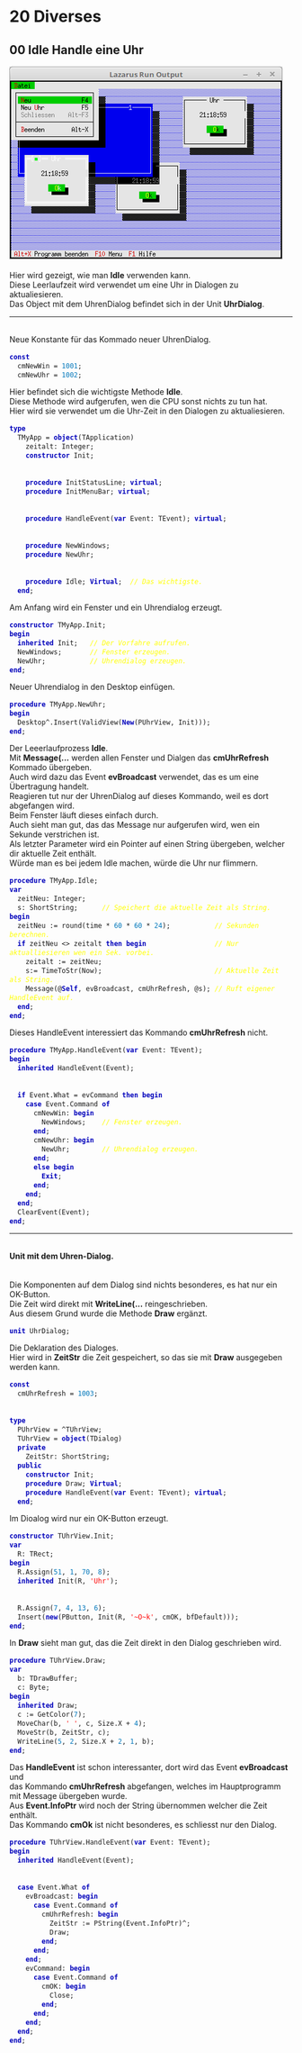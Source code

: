 <html>
    <b><h1>20 Diverses</h1></b>
    <b><h2>00 Idle Handle eine Uhr</h2></b>
<img src="image.png" alt="Selfhtml"><br><br>
Hier wird gezeigt, wie man <b>Idle</b> verwenden kann.<br>
Diese Leerlaufzeit wird verwendet um eine Uhr in Dialogen zu aktualiesieren.<br>
Das Object mit dem UhrenDialog befindet sich in der Unit <b>UhrDialog</b>.<br>
<hr><br>
Neue Konstante für das Kommado neuer UhrenDialog.<br>
<pre><code><b><font color="0000BB">const</font></b>
  cmNewWin = <font color="#0077BB">1001</font>;
  cmNewUhr = <font color="#0077BB">1002</font>;</code></pre>
Hier befindet sich die wichtigste Methode <b>Idle</b>.<br>
Diese Methode wird aufgerufen, wen die CPU sonst nichts zu tun hat.<br>
Hier wird sie verwendet um die Uhr-Zeit in den Dialogen zu aktualiesieren.<br>
<pre><code><b><font color="0000BB">type</font></b>
  TMyApp = <b><font color="0000BB">object</font></b>(TApplication)
    zeitalt: Integer;
    <b><font color="0000BB">constructor</font></b> Init;
<br>
    <b><font color="0000BB">procedure</font></b> InitStatusLine; <b><font color="0000BB">virtual</font></b>;
    <b><font color="0000BB">procedure</font></b> InitMenuBar; <b><font color="0000BB">virtual</font></b>;
<br>
    <b><font color="0000BB">procedure</font></b> HandleEvent(<b><font color="0000BB">var</font></b> Event: TEvent); <b><font color="0000BB">virtual</font></b>;
<br>
    <b><font color="0000BB">procedure</font></b> NewWindows;
    <b><font color="0000BB">procedure</font></b> NewUhr;
<br>
    <b><font color="0000BB">procedure</font></b> Idle; <b><font color="0000BB">Virtual</font></b>;  <i><font color="#FFFF00">// Das wichtigste.</font></i>
  <b><font color="0000BB">end</font></b>;</code></pre>
Am Anfang wird ein Fenster und ein Uhrendialog erzeugt.<br>
<pre><code><b><font color="0000BB">constructor</font></b> TMyApp.Init;
<b><font color="0000BB">begin</font></b>
  <b><font color="0000BB">inherited</font></b> Init;   <i><font color="#FFFF00">// Der Vorfahre aufrufen.</font></i>
  NewWindows;       <i><font color="#FFFF00">// Fenster erzeugen.</font></i>
  NewUhr;           <i><font color="#FFFF00">// Uhrendialog erzeugen.</font></i>
<b><font color="0000BB">end</font></b>;</code></pre>
Neuer Uhrendialog in den Desktop einfügen.<br>
<pre><code><b><font color="0000BB">procedure</font></b> TMyApp.NewUhr;
<b><font color="0000BB">begin</font></b>
  Desktop^.Insert(ValidView(<b><font color="0000BB">New</font></b>(PUhrView, Init)));
<b><font color="0000BB">end</font></b>;</code></pre>
Der Leeerlaufprozess <b>Idle</b>.<br>
Mit <b>Message(...</b> werden allen Fenster und Dialgen das <b>cmUhrRefresh</b> Kommado übergeben.<br>
Auch wird dazu das Event <b>evBroadcast</b> verwendet, das es um eine Übertragung handelt.<br>
Reagieren tut nur der UhrenDialog auf dieses Kommando, weil es dort abgefangen wird.<br>
Beim Fenster läuft dieses einfach durch.<br>
Auch sieht man gut, das das Message nur aufgerufen wird, wen ein Sekunde verstrichen ist.<br>
Als letzter Parameter wird ein Pointer auf einen String übergeben, welcher dir aktuelle Zeit enthält.<br>
Würde man es bei jedem Idle machen, würde die Uhr nur flimmern.<br>
<pre><code><b><font color="0000BB">procedure</font></b> TMyApp.Idle;
<b><font color="0000BB">var</font></b>
  zeitNeu: Integer;
  s: ShortString;      <i><font color="#FFFF00">// Speichert die aktuelle Zeit als String.</font></i>
<b><font color="0000BB">begin</font></b>
  zeitNeu := round(time * <font color="#0077BB">60</font> * <font color="#0077BB">60</font> * <font color="#0077BB">24</font>);           <i><font color="#FFFF00">// Sekunden berechnen.</font></i>
  <b><font color="0000BB">if</font></b> zeitNeu <> zeitalt <b><font color="0000BB">then</font></b> <b><font color="0000BB">begin</font></b>                 <i><font color="#FFFF00">// Nur aktualliesieren wen ein Sek. vorbei.</font></i>
    zeitalt := zeitNeu;
    s:= TimeToStr(Now);                            <i><font color="#FFFF00">// Aktuelle Zeit als String.</font></i>
    Message(@<b><font color="0000BB">Self</font></b>, evBroadcast, cmUhrRefresh, @s); <i><font color="#FFFF00">// Ruft eigener HandleEvent auf.</font></i>
  <b><font color="0000BB">end</font></b>;
<b><font color="0000BB">end</font></b>;</code></pre>
Dieses HandleEvent interessiert das Kommando <b>cmUhrRefresh</b> nicht.<br>
<pre><code><b><font color="0000BB">procedure</font></b> TMyApp.HandleEvent(<b><font color="0000BB">var</font></b> Event: TEvent);
<b><font color="0000BB">begin</font></b>
  <b><font color="0000BB">inherited</font></b> HandleEvent(Event);
<br>
  <b><font color="0000BB">if</font></b> Event.What = evCommand <b><font color="0000BB">then</font></b> <b><font color="0000BB">begin</font></b>
    <b><font color="0000BB">case</font></b> Event.Command <b><font color="0000BB">of</font></b>
      cmNewWin: <b><font color="0000BB">begin</font></b>
        NewWindows;    <i><font color="#FFFF00">// Fenster erzeugen.</font></i>
      <b><font color="0000BB">end</font></b>;
      cmNewUhr: <b><font color="0000BB">begin</font></b>
        NewUhr;        <i><font color="#FFFF00">// Uhrendialog erzeugen.</font></i>
      <b><font color="0000BB">end</font></b>;
      <b><font color="0000BB">else</font></b> <b><font color="0000BB">begin</font></b>
        <b><font color="0000BB">Exit</font></b>;
      <b><font color="0000BB">end</font></b>;
    <b><font color="0000BB">end</font></b>;
  <b><font color="0000BB">end</font></b>;
  ClearEvent(Event);
<b><font color="0000BB">end</font></b>;</code></pre>
<hr><br>
<b>Unit mit dem Uhren-Dialog.</b><br>
<br><br>
Die Komponenten auf dem Dialog sind nichts besonderes, es hat nur ein OK-Button.<br>
Die Zeit wird direkt mit <b>WriteLine(...</b> reingeschrieben.<br>
Aus diesem Grund wurde die Methode <b>Draw</b> ergänzt.<br>
<pre><code><b><font color="0000BB">unit</font></b> UhrDialog;
</code></pre>
Die Deklaration des Dialoges.<br>
Hier wird in <b>ZeitStr</b> die Zeit gespeichert, so das sie mit <b>Draw</b> ausgegeben werden kann.<br>
<pre><code><b><font color="0000BB">const</font></b>
  cmUhrRefresh = <font color="#0077BB">1003</font>;
<br>
<b><font color="0000BB">type</font></b>
  PUhrView = ^TUhrView;
  TUhrView = <b><font color="0000BB">object</font></b>(TDialog)
  <b><font color="0000BB">private</font></b>
    ZeitStr: ShortString;
  <b><font color="0000BB">public</font></b>
    <b><font color="0000BB">constructor</font></b> Init;
    <b><font color="0000BB">procedure</font></b> Draw; <b><font color="0000BB">Virtual</font></b>;
    <b><font color="0000BB">procedure</font></b> HandleEvent(<b><font color="0000BB">var</font></b> Event: TEvent); <b><font color="0000BB">virtual</font></b>;
  <b><font color="0000BB">end</font></b>;
</code></pre>
Im Dioalog wird nur ein OK-Button erzeugt.<br>
<pre><code><b><font color="0000BB">constructor</font></b> TUhrView.Init;
<b><font color="0000BB">var</font></b>
  R: TRect;
<b><font color="0000BB">begin</font></b>
  R.Assign(<font color="#0077BB">51</font>, <font color="#0077BB">1</font>, <font color="#0077BB">70</font>, <font color="#0077BB">8</font>);
  <b><font color="0000BB">inherited</font></b> Init(R, <font color="#FF0000">'Uhr'</font>);
<br>
  R.Assign(<font color="#0077BB">7</font>, <font color="#0077BB">4</font>, <font color="#0077BB">13</font>, <font color="#0077BB">6</font>);
  Insert(<b><font color="0000BB">new</font></b>(PButton, Init(R, <font color="#FF0000">'~O~k'</font>, cmOK, bfDefault)));
<b><font color="0000BB">end</font></b>;
</code></pre>
In <b>Draw</b> sieht man gut, das die Zeit direkt in den Dialog geschrieben wird.<br>
<pre><code><b><font color="0000BB">procedure</font></b> TUhrView.Draw;
<b><font color="0000BB">var</font></b>
  b: TDrawBuffer;
  c: Byte;
<b><font color="0000BB">begin</font></b>
  <b><font color="0000BB">inherited</font></b> Draw;
  c := GetColor(<font color="#0077BB">7</font>);
  MoveChar(b, <font color="#FF0000">' '</font>, c, Size.X + <font color="#0077BB">4</font>);
  MoveStr(b, ZeitStr, c);
  WriteLine(<font color="#0077BB">5</font>, <font color="#0077BB">2</font>, Size.X + <font color="#0077BB">2</font>, <font color="#0077BB">1</font>, b);
<b><font color="0000BB">end</font></b>;
</code></pre>
Das <b>HandleEvent</b> ist schon interessanter, dort wird das Event <b>evBroadcast</b> und<br>
das Kommando <b>cmUhrRefresh</b> abgefangen, welches im Hauptprogramm mit Message übergeben wurde.<br>
Aus <b>Event.InfoPtr</b> wird noch der String übernommen welcher die Zeit enthält.<br>
Das Kommando <b>cmOk</b> ist nicht besonderes, es schliesst nur den Dialog.<br>
<pre><code><b><font color="0000BB">procedure</font></b> TUhrView.HandleEvent(<b><font color="0000BB">var</font></b> Event: TEvent);
<b><font color="0000BB">begin</font></b>
  <b><font color="0000BB">inherited</font></b> HandleEvent(Event);
<br>
  <b><font color="0000BB">case</font></b> Event.What <b><font color="0000BB">of</font></b>
    evBroadcast: <b><font color="0000BB">begin</font></b>
      <b><font color="0000BB">case</font></b> Event.Command <b><font color="0000BB">of</font></b>
        cmUhrRefresh: <b><font color="0000BB">begin</font></b>
          ZeitStr := PString(Event.InfoPtr)^;
          Draw;
        <b><font color="0000BB">end</font></b>;
      <b><font color="0000BB">end</font></b>;
    <b><font color="0000BB">end</font></b>;
    evCommand: <b><font color="0000BB">begin</font></b>
      <b><font color="0000BB">case</font></b> Event.Command <b><font color="0000BB">of</font></b>
        cmOK: <b><font color="0000BB">begin</font></b>
          Close;
        <b><font color="0000BB">end</font></b>;
      <b><font color="0000BB">end</font></b>;
    <b><font color="0000BB">end</font></b>;
  <b><font color="0000BB">end</font></b>;
<b><font color="0000BB">end</font></b>;
</code></pre>
<br>
</html>
